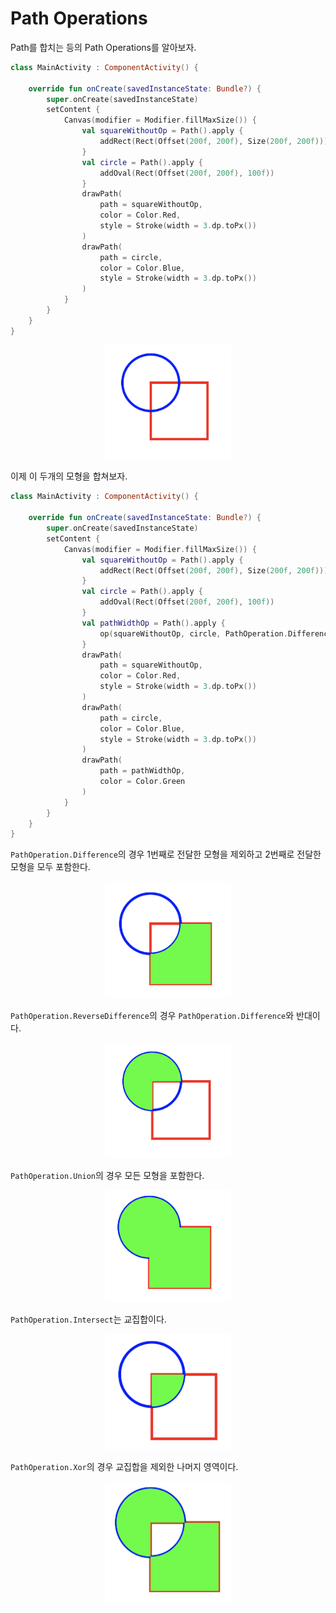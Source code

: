 # Path Operations

Path를 합치는 등의 Path Operations를 알아보자.

```kotlin
class MainActivity : ComponentActivity() {

    override fun onCreate(savedInstanceState: Bundle?) {
        super.onCreate(savedInstanceState)
        setContent {
            Canvas(modifier = Modifier.fillMaxSize()) {
                val squareWithoutOp = Path().apply {
                    addRect(Rect(Offset(200f, 200f), Size(200f, 200f)))
                }
                val circle = Path().apply {
                    addOval(Rect(Offset(200f, 200f), 100f))
                }
                drawPath(
                    path = squareWithoutOp,
                    color = Color.Red,
                    style = Stroke(width = 3.dp.toPx())
                )
                drawPath(
                    path = circle,
                    color = Color.Blue,
                    style = Stroke(width = 3.dp.toPx())
                )
            }
        }
    }
}
```

<div align="center">
<img src="img/circle_rect.png" width="40%">
</div>

이제 이 두개의 모형을 합쳐보자.

```kotlin
class MainActivity : ComponentActivity() {

    override fun onCreate(savedInstanceState: Bundle?) {
        super.onCreate(savedInstanceState)
        setContent {
            Canvas(modifier = Modifier.fillMaxSize()) {
                val squareWithoutOp = Path().apply {
                    addRect(Rect(Offset(200f, 200f), Size(200f, 200f)))
                }
                val circle = Path().apply {
                    addOval(Rect(Offset(200f, 200f), 100f))
                }
                val pathWidthOp = Path().apply { 
                    op(squareWithoutOp, circle, PathOperation.Difference)
                }
                drawPath(
                    path = squareWithoutOp,
                    color = Color.Red,
                    style = Stroke(width = 3.dp.toPx())
                )
                drawPath(
                    path = circle,
                    color = Color.Blue,
                    style = Stroke(width = 3.dp.toPx())
                )
                drawPath(
                    path = pathWidthOp,
                    color = Color.Green
                )
            }
        }
    }
}
```

`PathOperation.Difference`의 경우 1번째로 전달한 모형을 제외하고 2번째로 전달한 모형을 모두 포함한다.

<div align="center">
<img src="img/difference.png" width="40%">
</div>

`PathOperation.ReverseDifference`의 경우 `PathOperation.Difference`와 반대이다.

<div align="center">
<img src="img/reverse_difference.png" width="40%">
</div>

`PathOperation.Union`의 경우 모든 모형을 포함한다.

<div align="center">
<img src="img/union.png" width="40%">
</div>

`PathOperation.Intersect`는 교집합이다.

<div align="center">
<img src="img/intersect.png" width="40%">
</div>

`PathOperation.Xor`의 경우 교집합을 제외한 나머지 영역이다.

<div align="center">
<img src="img/xor.png" width="40%">
</div>